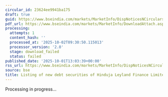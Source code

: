 ```yaml
---
circular_id: 23624ee9941ba175
draft: true
guid: https://www.bseindia.com/markets/MarketInfo/DispNoticesNCirculars.aspx?Noticeid={78A261BC-D561-4598-A69D-15736A3DAEE7}&noticeno=20251001-58&dt=10/01/2025&icount=58&totcount=83&flag=0
pdf_url: https://www.bseindia.com/markets/MarketInfo/DownloadAttach.aspx?id=20251001-58&attachedId=
processing:
  attempts: 1
  content_hash: ''
  processed_at: '2025-10-02T09:30:50.115013'
  processor_version: '2.0'
  stage: download_failed
  status: failed
published_date: '2025-10-01T13:03:39+00:00'
rss_url: https://www.bseindia.com/markets/MarketInfo/DispNoticesNCirculars.aspx?Noticeid={78A261BC-D561-4598-A69D-15736A3DAEE7}&noticeno=20251001-58&dt=10/01/2025&icount=58&totcount=83&flag=0
source: bse
title: Listing of new debt securities of Hinduja Leyland Finance Limited
---
```


Processing in progress...